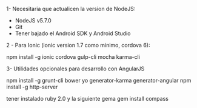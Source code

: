 1- Necesitaria que actualicen la version de NodeJS:

- NodeJS v5.7.0
- Git
- Tener bajado el Android SDK y Android Studio

2 - Para Ionic (ionic version 1.7 como minimo, cordova 6):

npm install -g ionic cordova gulp-cli mocha karma-cli


3- Utilidades opcionales para desarrollo con AngularJS

npm install -g grunt-cli bower yo generator-karma generator-angular
npm install -g http-server

tener instalado ruby 2.0 y la siguiente gema
gem install compass
